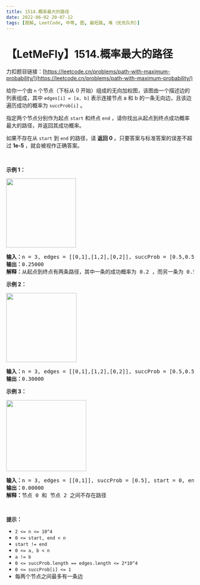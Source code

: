 ```yaml
---
title: 1514.概率最大的路径
date: 2022-06-02 20-07-12
tags: [题解, LeetCode, 中等, 图, 最短路, 堆（优先队列）]
---
```


# 【LetMeFly】1514.概率最大的路径

力扣题目链接：[https://leetcode.cn/problems/path-with-maximum-probability/](https://leetcode.cn/problems/path-with-maximum-probability/)

<p>给你一个由 <code>n</code> 个节点（下标从 0 开始）组成的无向加权图，该图由一个描述边的列表组成，其中 <code>edges[i] = [a, b]</code> 表示连接节点 a 和 b 的一条无向边，且该边遍历成功的概率为 <code>succProb[i]</code> 。</p>

<p>指定两个节点分别作为起点 <code>start</code> 和终点 <code>end</code> ，请你找出从起点到终点成功概率最大的路径，并返回其成功概率。</p>

<p>如果不存在从 <code>start</code> 到 <code>end</code> 的路径，请 <strong>返回 0</strong> 。只要答案与标准答案的误差不超过 <strong>1e-5 </strong>，就会被视作正确答案。</p>

<p>&nbsp;</p>

<p><strong>示例 1：</strong></p>

<p><strong><img alt="" src="https://assets.leetcode-cn.com/aliyun-lc-upload/uploads/2020/07/12/1558_ex1.png" style="height: 186px; width: 187px;"></strong></p>

<pre><strong>输入：</strong>n = 3, edges = [[0,1],[1,2],[0,2]], succProb = [0.5,0.5,0.2], start = 0, end = 2
<strong>输出：</strong>0.25000
<strong>解释：</strong>从起点到终点有两条路径，其中一条的成功概率为 0.2 ，而另一条为 0.5 * 0.5 = 0.25
</pre>

<p><strong>示例 2：</strong></p>

<p><strong><img alt="" src="https://assets.leetcode-cn.com/aliyun-lc-upload/uploads/2020/07/12/1558_ex2.png" style="height: 186px; width: 189px;"></strong></p>

<pre><strong>输入：</strong>n = 3, edges = [[0,1],[1,2],[0,2]], succProb = [0.5,0.5,0.3], start = 0, end = 2
<strong>输出：</strong>0.30000
</pre>

<p><strong>示例 3：</strong></p>

<p><strong><img alt="" src="https://assets.leetcode-cn.com/aliyun-lc-upload/uploads/2020/07/12/1558_ex3.png" style="height: 191px; width: 215px;"></strong></p>

<pre><strong>输入：</strong>n = 3, edges = [[0,1]], succProb = [0.5], start = 0, end = 2
<strong>输出：</strong>0.00000
<strong>解释：</strong>节点 0 和 节点 2 之间不存在路径
</pre>

<p>&nbsp;</p>

<p><strong>提示：</strong></p>

<ul>
	<li><code>2 &lt;= n &lt;= 10^4</code></li>
	<li><code>0 &lt;= start, end &lt; n</code></li>
	<li><code>start != end</code></li>
	<li><code>0 &lt;= a, b &lt; n</code></li>
	<li><code>a != b</code></li>
	<li><code>0 &lt;= succProb.length == edges.length &lt;= 2*10^4</code></li>
	<li><code>0 &lt;= succProb[i] &lt;= 1</code></li>
	<li>每两个节点之间最多有一条边</li>
</ul>


    